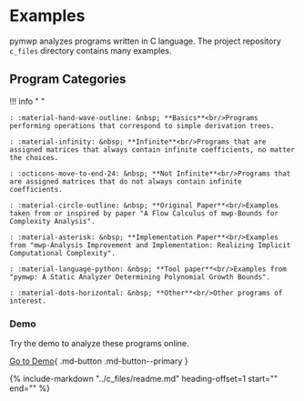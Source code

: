 # Examples

pymwp analyzes programs written in C language.
The project repository `c_files` directory contains many examples.

## Program Categories

!!! info " "

    : :material-hand-wave-outline: &nbsp; **Basics**<br/>Programs performing operations that correspond to simple derivation trees.
    
    : :material-infinity: &nbsp; **Infinite**<br/>Programs that are assigned matrices that always contain infinite coefficients, no matter the choices.
    
    : :octicons-move-to-end-24: &nbsp; **Not Infinite**<br/>Programs that are assigned matrices that do not always contain infinite coefficients.
    
    : :material-circle-outline: &nbsp; **Original Paper**<br/>Examples taken from or inspired by paper "A Flow Calculus of mwp-Bounds for Complexity Analysis".
    
    : :material-asterisk: &nbsp; **Implementation Paper**<br/>Examples from "mwp-Analysis Improvement and Implementation: Realizing Implicit Computational Complexity".

    : :material-language-python: &nbsp; **Tool paper**<br/>Examples from "pymwp: A Static Analyzer Determining Polynomial Growth Bounds".
    
    : :material-dots-horizontal: &nbsp; **Other**<br/>Other programs of interest.


<h3>Demo</h3>

Try the demo to analyze these programs online.

[Go to Demo](demo.md){ .md-button .md-button--primary }

{%
   include-markdown "../c_files/readme.md"
   heading-offset=1
   start="<!--start-->"
   end="<!--end-->"
%}
